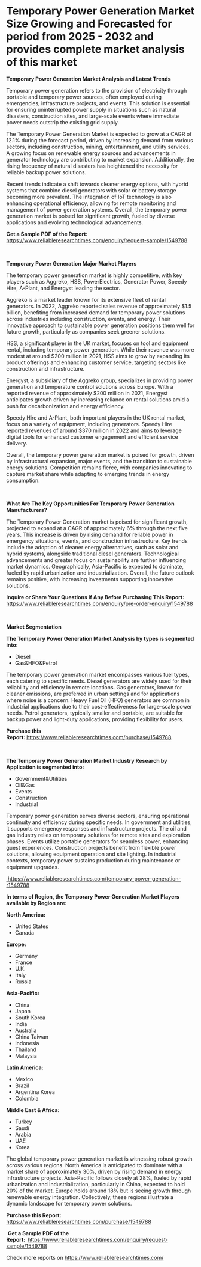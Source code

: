 <p><h1>Temporary Power Generation Market Size Growing and Forecasted for period from 2025 - 2032 and provides complete market analysis of this market</h1></p><p><strong>Temporary Power Generation Market Analysis and Latest Trends</strong></p>
<p><p>Temporary power generation refers to the provision of electricity through portable and temporary power sources, often employed during emergencies, infrastructure projects, and events. This solution is essential for ensuring uninterrupted power supply in situations such as natural disasters, construction sites, and large-scale events where immediate power needs outstrip the existing grid supply.</p><p>The Temporary Power Generation Market is expected to grow at a CAGR of 12.1% during the forecast period, driven by increasing demand from various sectors, including construction, mining, entertainment, and utility services. A growing focus on renewable energy sources and advancements in generator technology are contributing to market expansion. Additionally, the rising frequency of natural disasters has heightened the necessity for reliable backup power solutions. </p><p>Recent trends indicate a shift towards cleaner energy options, with hybrid systems that combine diesel generators with solar or battery storage becoming more prevalent. The integration of IoT technology is also enhancing operational efficiency, allowing for remote monitoring and management of power generation systems. Overall, the temporary power generation market is poised for significant growth, fueled by diverse applications and evolving technological advancements.</p></p>
<p><strong>Get a Sample PDF of the Report:&nbsp;</strong> <a href="https://www.reliableresearchtimes.com/enquiry/request-sample/1549788?utm_campaign=2263&utm_medium=2&utm_source=Github&utm_content=ia&utm_term=08042025&utm_id=temporary-power-generation">https://www.reliableresearchtimes.com/enquiry/request-sample/1549788</a></p>
<p>&nbsp;</p>
<p><strong>Temporary Power Generation Major Market Players</strong></p>
<p><p>The temporary power generation market is highly competitive, with key players such as Aggreko, HSS, PowerElectrics, Generator Power, Speedy Hire, A-Plant, and Energyst leading the sector. </p><p>Aggreko is a market leader known for its extensive fleet of rental generators. In 2022, Aggreko reported sales revenue of approximately $1.5 billion, benefiting from increased demand for temporary power solutions across industries including construction, events, and energy. Their innovative approach to sustainable power generation positions them well for future growth, particularly as companies seek greener solutions.</p><p>HSS, a significant player in the UK market, focuses on tool and equipment rental, including temporary power generation. While their revenue was more modest at around $200 million in 2021, HSS aims to grow by expanding its product offerings and enhancing customer service, targeting sectors like construction and infrastructure.</p><p>Energyst, a subsidiary of the Aggreko group, specializes in providing power generation and temperature control solutions across Europe. With a reported revenue of approximately $200 million in 2021, Energyst anticipates growth driven by increasing reliance on rental solutions amid a push for decarbonization and energy efficiency.</p><p>Speedy Hire and A-Plant, both important players in the UK rental market, focus on a variety of equipment, including generators. Speedy Hire reported revenues of around $370 million in 2022 and aims to leverage digital tools for enhanced customer engagement and efficient service delivery.</p><p>Overall, the temporary power generation market is poised for growth, driven by infrastructural expansion, major events, and the transition to sustainable energy solutions. Competition remains fierce, with companies innovating to capture market share while adapting to emerging trends in energy consumption.</p></p>
<p>&nbsp;</p>
<p><strong>What Are The Key Opportunities For Temporary Power Generation Manufacturers?</strong></p>
<p><p>The Temporary Power Generation market is poised for significant growth, projected to expand at a CAGR of approximately 6% through the next five years. This increase is driven by rising demand for reliable power in emergency situations, events, and construction infrastructure. Key trends include the adoption of cleaner energy alternatives, such as solar and hybrid systems, alongside traditional diesel generators. Technological advancements and greater focus on sustainability are further influencing market dynamics. Geographically, Asia-Pacific is expected to dominate, fueled by rapid urbanization and industrialization. Overall, the future outlook remains positive, with increasing investments supporting innovative solutions.</p></p>
<p><strong>Inquire or Share Your Questions If Any Before Purchasing This Report:</strong> <a href="https://www.reliableresearchtimes.com/enquiry/pre-order-enquiry/1549788?utm_campaign=2263&utm_medium=2&utm_source=Github&utm_content=ia&utm_term=08042025&utm_id=temporary-power-generation">https://www.reliableresearchtimes.com/enquiry/pre-order-enquiry/1549788</a></p>
<p>&nbsp;</p>
<p><strong>Market Segmentation</strong></p>
<p><strong>The Temporary Power Generation Market Analysis by types is segmented into:</strong></p>
<p><ul><li>Diesel</li><li>Gas&HFO&Petrol</li></ul></p>
<p><p>The temporary power generation market encompasses various fuel types, each catering to specific needs. Diesel generators are widely used for their reliability and efficiency in remote locations. Gas generators, known for cleaner emissions, are preferred in urban settings and for applications where noise is a concern. Heavy Fuel Oil (HFO) generators are common in industrial applications due to their cost-effectiveness for large-scale power needs. Petrol generators, typically smaller and portable, are suitable for backup power and light-duty applications, providing flexibility for users.</p></p>
<p><strong>Purchase this Report:&nbsp;</strong><a href="https://www.reliableresearchtimes.com/purchase/1549788?utm_campaign=2263&utm_medium=2&utm_source=Github&utm_content=ia&utm_term=08042025&utm_id=temporary-power-generation">https://www.reliableresearchtimes.com/purchase/1549788</a></p>
<p>&nbsp;</p>
<p><strong>The Temporary Power Generation Market Industry Research by Application is segmented into:</strong></p>
<p><ul><li>Government&Utilities</li><li>Oil&Gas</li><li>Events</li><li>Construction</li><li>Industrial</li></ul></p>
<p><p>Temporary power generation serves diverse sectors, ensuring operational continuity and efficiency during specific needs. In government and utilities, it supports emergency responses and infrastructure projects. The oil and gas industry relies on temporary solutions for remote sites and exploration phases. Events utilize portable generators for seamless power, enhancing guest experiences. Construction projects benefit from flexible power solutions, allowing equipment operation and site lighting. In industrial contexts, temporary power sustains production during maintenance or equipment upgrades.</p></p>
<p><a href="https://www.reliableresearchtimes.com/temporary-power-generation-r1549788?utm_campaign=2263&utm_medium=2&utm_source=Github&utm_content=ia&utm_term=08042025&utm_id=temporary-power-generation">&nbsp;https://www.reliableresearchtimes.com/temporary-power-generation-r1549788</a></p>
<p><strong>In terms of Region, the Temporary Power Generation Market Players available by Region are:</strong></p>
<p>
    <p> <strong> North America: </strong>
        <ul>
            <li>United States</li>
            <li>Canada</li>
        </ul>
        </p> 
    <p> <strong> Europe: </strong>
        <ul>
            <li>Germany</li>
            <li>France</li>
            <li>U.K.</li>
            <li>Italy</li>
            <li>Russia</li>
        </ul>
        </p> 
    <p> <strong> Asia-Pacific: </strong>
        <ul>
            <li>China</li>
            <li>Japan</li>
            <li>South Korea</li>
            <li>India</li>
            <li>Australia</li>
            <li>China Taiwan</li>
            <li>Indonesia</li>
            <li>Thailand</li>
            <li>Malaysia</li>
        </ul>
        </p> 
    <p> <strong> Latin America: </strong>
        <ul>
            <li>Mexico</li>
            <li>Brazil</li>
            <li>Argentina Korea</li>
            <li>Colombia</li>
        </ul>
        </p> 
    <p> <strong> Middle East & Africa: </strong>
        <ul>
            <li>Turkey</li>
            <li>Saudi</li>
            <li>Arabia</li>
            <li>UAE</li>
            <li>Korea</li>
        </ul>
    </p>
    </p>
<p><p>The global temporary power generation market is witnessing robust growth across various regions. North America is anticipated to dominate with a market share of approximately 30%, driven by rising demand in energy infrastructure projects. Asia-Pacific follows closely at 28%, fueled by rapid urbanization and industrialization, particularly in China, expected to hold 20% of the market. Europe holds around 18% but is seeing growth through renewable energy integration. Collectively, these regions illustrate a dynamic landscape for temporary power solutions.</p></p>
<p><strong>Purchase this Report: </strong><a href="https://www.reliableresearchtimes.com/purchase/1549788?utm_campaign=2263&utm_medium=2&utm_source=Github&utm_content=ia&utm_term=08042025&utm_id=temporary-power-generation">https://www.reliableresearchtimes.com/purchase/1549788</a></p>
<p>&nbsp;<strong>Get a Sample PDF of the Report:&nbsp;&nbsp;</strong><a href="https://www.reliableresearchtimes.com/enquiry/request-sample/1549788?utm_campaign=2263&utm_medium=2&utm_source=Github&utm_content=ia&utm_term=08042025&utm_id=temporary-power-generation">https://www.reliableresearchtimes.com/enquiry/request-sample/1549788</a></p>
<p><strong></strong></p>
<p>Check more reports on <a href="https://www.reliableresearchtimes.com/?utm_campaign=2263&utm_medium=2&utm_source=Github&utm_content=ia&utm_term=08042025&utm_id=temporary-power-generation">https://www.reliableresearchtimes.com/</a></p>